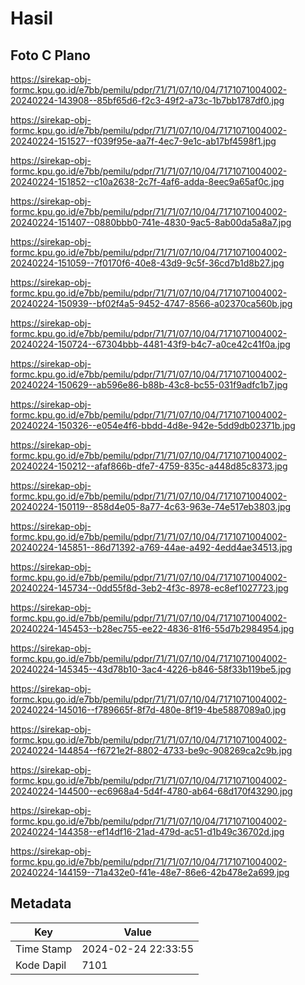 # Hasil

## Foto C Plano

https://sirekap-obj-formc.kpu.go.id/e7bb/pemilu/pdpr/71/71/07/10/04/7171071004002-20240224-143908--85bf65d6-f2c3-49f2-a73c-1b7bb1787df0.jpg

https://sirekap-obj-formc.kpu.go.id/e7bb/pemilu/pdpr/71/71/07/10/04/7171071004002-20240224-151527--f039f95e-aa7f-4ec7-9e1c-ab17bf4598f1.jpg

https://sirekap-obj-formc.kpu.go.id/e7bb/pemilu/pdpr/71/71/07/10/04/7171071004002-20240224-151852--c10a2638-2c7f-4af6-adda-8eec9a65af0c.jpg

https://sirekap-obj-formc.kpu.go.id/e7bb/pemilu/pdpr/71/71/07/10/04/7171071004002-20240224-151407--0880bbb0-741e-4830-9ac5-8ab00da5a8a7.jpg

https://sirekap-obj-formc.kpu.go.id/e7bb/pemilu/pdpr/71/71/07/10/04/7171071004002-20240224-151059--7f0170f6-40e8-43d9-9c5f-36cd7b1d8b27.jpg

https://sirekap-obj-formc.kpu.go.id/e7bb/pemilu/pdpr/71/71/07/10/04/7171071004002-20240224-150939--bf02f4a5-9452-4747-8566-a02370ca560b.jpg

https://sirekap-obj-formc.kpu.go.id/e7bb/pemilu/pdpr/71/71/07/10/04/7171071004002-20240224-150724--67304bbb-4481-43f9-b4c7-a0ce42c41f0a.jpg

https://sirekap-obj-formc.kpu.go.id/e7bb/pemilu/pdpr/71/71/07/10/04/7171071004002-20240224-150629--ab596e86-b88b-43c8-bc55-031f9adfc1b7.jpg

https://sirekap-obj-formc.kpu.go.id/e7bb/pemilu/pdpr/71/71/07/10/04/7171071004002-20240224-150326--e054e4f6-bbdd-4d8e-942e-5dd9db02371b.jpg

https://sirekap-obj-formc.kpu.go.id/e7bb/pemilu/pdpr/71/71/07/10/04/7171071004002-20240224-150212--afaf866b-dfe7-4759-835c-a448d85c8373.jpg

https://sirekap-obj-formc.kpu.go.id/e7bb/pemilu/pdpr/71/71/07/10/04/7171071004002-20240224-150119--858d4e05-8a77-4c63-963e-74e517eb3803.jpg

https://sirekap-obj-formc.kpu.go.id/e7bb/pemilu/pdpr/71/71/07/10/04/7171071004002-20240224-145851--86d71392-a769-44ae-a492-4edd4ae34513.jpg

https://sirekap-obj-formc.kpu.go.id/e7bb/pemilu/pdpr/71/71/07/10/04/7171071004002-20240224-145734--0dd55f8d-3eb2-4f3c-8978-ec8ef1027723.jpg

https://sirekap-obj-formc.kpu.go.id/e7bb/pemilu/pdpr/71/71/07/10/04/7171071004002-20240224-145453--b28ec755-ee22-4836-81f6-55d7b2984954.jpg

https://sirekap-obj-formc.kpu.go.id/e7bb/pemilu/pdpr/71/71/07/10/04/7171071004002-20240224-145345--43d78b10-3ac4-4226-b846-58f33b119be5.jpg

https://sirekap-obj-formc.kpu.go.id/e7bb/pemilu/pdpr/71/71/07/10/04/7171071004002-20240224-145016--f789665f-8f7d-480e-8f19-4be5887089a0.jpg

https://sirekap-obj-formc.kpu.go.id/e7bb/pemilu/pdpr/71/71/07/10/04/7171071004002-20240224-144854--f6721e2f-8802-4733-be9c-908269ca2c9b.jpg

https://sirekap-obj-formc.kpu.go.id/e7bb/pemilu/pdpr/71/71/07/10/04/7171071004002-20240224-144500--ec6968a4-5d4f-4780-ab64-68d170f43290.jpg

https://sirekap-obj-formc.kpu.go.id/e7bb/pemilu/pdpr/71/71/07/10/04/7171071004002-20240224-144358--ef14df16-21ad-479d-ac51-d1b49c36702d.jpg

https://sirekap-obj-formc.kpu.go.id/e7bb/pemilu/pdpr/71/71/07/10/04/7171071004002-20240224-144159--71a432e0-f41e-48e7-86e6-42b478e2a699.jpg


## Metadata

| Key        | Value               |
| ---------- | ------------------- |
| Time Stamp | 2024-02-24 22:33:55 |
| Kode Dapil | 7101                |



